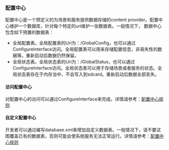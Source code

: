 ### 配置中心

配置中心是一个预定义的为场景和服务提供数据存储的content provider。配置中心维护一个数据库，针对每个特定的uri维护一张数据表。一般情况下， 数据中心包含如下预置的数据表：
* 全局配置表。全局配置表的Uri为：/GlobalConfig，也可以通过ConfigureInterface访问。全局配置表可以用来存储配置信息，非易失性的数据等。重新启动后数据仍然保留。
* 全局状态表。全局状态表的Uri为：/GlobalStatus，也可以通过ConfigureInterface访问。全局状态表可以用于存储场景或者服务的状态。全局状态表存在于内存当中，不会写入到sdcard。重新启动后数据全部丢失。

#### 访问配置中心
对配置中心的访问可以通过ConfigureInterface来完成。详情请参考：[配置中心规则](configure_rules.md)

#### 自定义配置中心
开发者可以通过编写database.xml来增加自定义数据表。一般情况下，请不要试图覆盖已有的数据表，否则可能会使系统服务无法正常运行。详情请参考：[配置中心规则](configure_rules.md)

